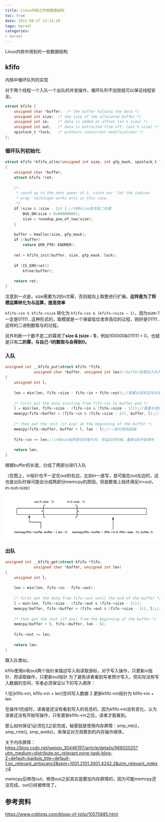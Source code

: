 ```yaml
---
title: Linux内核之内核数据结构
toc: true
date: 2021-08-27 12:21:19
tags: kernel
categories:
- kernel
---
```


Linux内核中用到的一些数据结构

<!--more-->

## kfifo

内核中循环队列的实现

对于两个线程一个入队一个出队的并发操作，循环队列不加锁就可以保证线程安全。

```c
struct kfifo {
	unsigned char *buffer;	/* the buffer holding the data */
	unsigned int size;	/* the size of the allocated buffer */
	unsigned int in;	/* data is added at offset (in % size) */
	unsigned int out;	/* data is extracted from off. (out % size) */
	spinlock_t *lock;	/* protects concurrent modifications */
};
```

### 循环队列初始化

```c
struct kfifo *kfifo_alloc(unsigned int size, int gfp_mask, spinlock_t *lock)
{
	unsigned char *buffer;
	struct kfifo *ret;

	/*
	 * round up to the next power of 2, since our 'let the indices
	 * wrap' tachnique works only in this case.
	 */
	if (size & (size - 1)) { //判断size是否是二的幂
		BUG_ON(size > 0x80000000);
		size = roundup_pow_of_two(size);
	}

	buffer = kmalloc(size, gfp_mask);
	if (!buffer)
		return ERR_PTR(-ENOMEM);

	ret = kfifo_init(buffer, size, gfp_mask, lock);

	if (IS_ERR(ret))
		kfree(buffer);

	return ret;
}
```

注意到一点是，size需要为2的n次幂，否则就向上取整进行扩展。**这样是为了将模运算转化为与运算，提高效率**

`kfifo->in % kfifo->size` 转化为 `kfifo->in & (kfifo->size – 1)`，因为size-1一定是01111...这种形式的，取模就是一个保留低位舍弃高位的过程，刚好是01111..这样的二进制数取与的过程。

另外判断一个数不是二的幂用了**size & (size - 1)**，例如100000&011111 = 0，也就是只有**二的幂，与自己-1的数取与会得到0。**

### 入队

```c
unsigned int __kfifo_put(struct kfifo *fifo,
			 unsigned char *buffer, unsigned int len)//buffer是要加入队列的数据，len是buffer的长度
{
	unsigned int l;

	len = min(len, fifo->size - fifo->in + fifo->out);//需要长度和空闲长度的最小值

	/* first put the data starting from fifo->in to buffer end */
	l = min(len, fifo->size - (fifo->in & (fifo->size - 1)));//需要长度和末端长度的最小值
	memcpy(fifo->buffer + (fifo->in & (fifo->size - 1)), buffer, l);//一部分放到末端

	/* then put the rest (if any) at the beginning of the buffer */
	memcpy(fifo->buffer, buffer + l, len - l);//一部分放到起端

	fifo->in += len;//in和out始终是线性增大的，但溢出的时候，重新从0开始增长

	return len;
}
```

根据buffer的长度，分成了两部分进行入队

（在图上，in指针也不一定在out的右边，比如in一直写，是可能在out左边的，这也是出队时候可能会分成两部分memcpy的原因。但是数值上始终满足in>out，in-out<size）

![image-20210827132022662](Linux内核之内核数据结构/image-20210827132022662.png)



### 出队

```c
unsigned int __kfifo_get(struct kfifo *fifo,
			 unsigned char *buffer, unsigned int len)
{
	unsigned int l;

	len = min(len, fifo->in - fifo->out);

	/* first get the data from fifo->out until the end of the buffer */
	l = min(len, fifo->size - (fifo->out & (fifo->size - 1)));
	memcpy(buffer, fifo->buffer + (fifo->out & (fifo->size - 1)), l);//to,from

	/* then get the rest (if any) from the beginning of the buffer */
	memcpy(buffer + l, fifo->buffer, len - l);

	fifo->out += len;

	return len;
}
```

跟入队类似。



kfifo使用in和out两个指针来描述写入和读取游标，对于写入操作，只更新in指针，而读取操作，只更新out指针
为了避免读者看到写者预计写入，但实际没有写入数据的空间，写者必须保证以下的写入顺序：

1.往[kfifo->in, kfifo->in + len]空间写入数据
2.更新kfifo->in指针为 kfifo->in + len

在操作1完成时，读者是还没有看到写入的信息的，因为kfifo->in没有变化，认为读者还没有开始写操作，只有更新kfifo->in之后，读者才能看到。

那么如何保证1必须在2之前完成，秘密就是使用内存屏障：smp_mb()，smp_rmb(), smp_wmb()，来保证对方观察到的内存操作顺序。

关于内存屏障：https://blog.csdn.net/weixin_30446197/article/details/96602025?utm_medium=distribute.pc_relevant.none-task-blog-2~default~baidujs_title~default-1.pc_relevant_antiscanv2&spm=1001.2101.3001.4242.2&utm_relevant_index=4

memcpy后修改out，修改out之前其实是要加内存屏障的，因为可能memcpy还没完成，out已经被修改了。

## 参考资料

https://www.cnblogs.com/blogs-of-lxl/p/10570885.html

